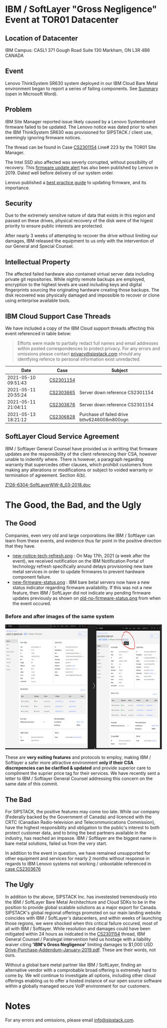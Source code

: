 # IBM / SoftLayer "Gross Negligence" Event at TOR01 Datacenter
## Location of Datacenter
IBM Campus: CASL1
371 Gough Road Suite 130
Markham, ON
L3R 4B6 CANADA

## Event
Lenovo ThinkSystem SR630 system deployed in our IBM Cloud Bare Metal environment began to report a series of failing components. See [Summary](summary-of-events.docx) (open in Microsoft Word).

## Problem
IBM Site Manager reported issue likely caused by a Lenovo Systemboard firmware failed to be updated. The Lenovo notice was dated prior to when the IBM ThinkSystem SR630 was provisioned for SIPSTACK / client use, seemingly ignoring firmware notices.

The thread can be found in Case [CS2301154](CS2301154/README.md) Line# 223 by the TOR01 Site Manager.

The Intel SSD also affected was severly corrupted, without possibility of recovery. This [firmware update alert](Lenovo/lenovo-intel-ssd-alert.jpeg) has also been published by Lenovo in 2019. Dated well before delivery of our system order.

Lenovo published a [best practice guide](Lenovo/lenovo-firmware-update.pdf) to updating firmware, and its importance. 

## Security
Due to the extremely sensitve nature of data that exists in this region and passed on these drives, physical recovery of the disk were of the higest priority to ensure public interests are protected.

After nearly 3 weeks of attempting to recover the drive without limiting our damages, IBM released the equipment to us only with the intervention of our General and Special Counsel.

## Intellectual Property
The affected failed hardware also contained virtual server data including private git repositories. While nightly remote backups are employed, encryption to the highest levels are used including keys and digital fingerprints sourcing the originating hardware creating those backups. The disk recovered was physically damaged and impossible to recover or clone using enterprise available tools.

## IBM Cloud Support Case Threads
We have included a copy of the IBM Cloud support threads affecting this event referenced in table below:

> Efforts were made to partially redact full names and email addresses within posted correspondences to protect privacy. For any errors and omissions please contact privacy@sipstack.com should any identfying refence to personal information exist unredacted.

| Date | Case | Subject | 
| --- | --- | --- | 
| 2021-05-10 09:51:43 | [CS2301154](CS2301154/README.md) | 
| 2021-05-11 20:55:24 | [CS2303665](CS2303665/README.md) | Server down reference CS2301154 | 
| 2021-05-11 21:04:11 | [CS2303676](CS2303676/README.md) | Server down reference CS2301154 | 
| 2021-05-13 18:21:12 | [CS2306828](CS2306828/README.md) | Purchase of failed drive bthv6246008m800ogn | 

## SoftLayer Cloud Service Agreement
IBM / Softlayer General Counsel have provided us in writting that firmware updates are the responsibility of the client referencing their CSA, however unable to indentify where. There is however, a paragraph regarding warranty that supercedes other clauses, which prohibit customers from making any alterations or modifications or subject to voided warranty or termination of agreement. Section 4(b).

[Z126-6304-SoftLayerWW-8_03-2018.doc](Z126-6304-SoftLayerWW-8_03-2018.doc)

# The Good, the Bad, and the Ugly
## The Good
Companies, even very old and large corporations like IBM / Softlayer can learn from these events, and evidence thus far point in the positive direction that they have.

 - [new-notice-tech-refresh.png](assets/new-notice-tech-refresh.png) : On May 17th, 2021 (a week after the event), we received notification on the IBM Notification Portal of technology refresh specifically around delays provisioning new bare metal services in order to update firmwares to prevent hardware component failure.
 - [new-firmware-status.png](assets/new-firmware-status.png) : IBM bare betal servers now have a new status indicator regarding firmware availability. If this was not a new feature, then IBM / SoftLayer did not indicate any pending firmware updates previously as shown on [old-no-firmware-status.png](assets/old-no-firmware-status.png) from when the event occured.

 ### Before and after images of the same system
 <img src="Lenovo/softlayer-before-after.png" height="400">

These are **very exiting features** and protocols to employ, making IBM / Softlayer a safer more attractive environment **only if their CSA discrepencies can be clarified & updated** and provide superior care to compliment the suprier price tag for their services. We have recently sent a letter to IBM / Softlayer General Counsel addressing this concern on the same date of this commit.

## The Bad
For SIPSTACK, the positive features may come too late. While our company (Federally backed by the Government of Canada) and licenced with the CRTC (Canadian Radio-television and Telecommunications Commission), have the highest responsiblity and obligation to the public's interest to both protect customer data, and to bring the best partners available in the industry, has reached an impasse. IBM / Softlayer are the biggest name in bare metal solutions, failed us from the very start. 

In addition to the event in question, we have remained unsupported for other equipment and services for nearly 2 months without response in regards to IBM Lenovo systems not working / unbootable referenced in [case CS2303676](CS2303676/README.md)

## The Ugly
In addition to the above, SIPSTACK Inc. has investested tremendously into the IBM / SoftLayer Bare Metal Architechture and Cloud SDKs to be in the position to provide global scalable solutions as a major export for Canada. SIPSTACK's global regional offerings promoted on our main landing website coincides with IBM / SoftLayer's datacenters, and within weeks of launching those regions, we were shocked when this critical failure occured, most of all with IBM / Softlayer. While resolution and damages could have been mitigated within 24 hours as inidcated in the [CS2301154](CS2301154/README.md) thread, IBM General Counsel / Paralegal intervention held us hostage with a liability waiver citing **'IBM's Gross Negligence'** limiting damages to $1,000 USD [Drive-Purchase-Addendum-January-2019.pdf](assets/Drive-Purchase-Addendum-January-2019.pdf). These are their words, not ours. 

Without a global bare metal partner like IBM / SoftLayer, finding an alternative vendor with a comprobable broad offering is extremely hard to come by. We will continue to investigate all options, including other cloud offerings enabling us to offer a hosted instance of our open source software within a globally managed secure VoIP environment for our customers.

# Notes
For any errors and omissions, please email info@sipstack.com.